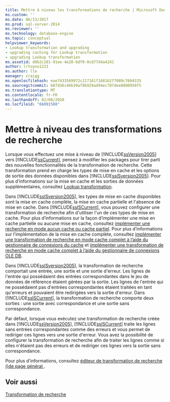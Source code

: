 ```yaml
---
title: Mettre à niveau les transformations de recherche | Microsoft Docs
ms.custom: ''
ms.date: 06/13/2017
ms.prod: sql-server-2014
ms.reviewer: ''
ms.technology: database-engine
ms.topic: conceptual
helpviewer_keywords:
- Lookup transformation and upgrading
- upgrading caching for Lookup transformation
- upgrading Lookup transformation
ms.assetid: d9b2c281-91ee-4e20-bdf0-0cd77d4a4241
author: lrtoyou1223
ms.author: lle
manager: craigg
ms.openlocfilehash: eae7433569972c217161f1681b2f7089c7604335
ms.sourcegitcommit: b87d36c46b39af8b929ad94ec707dee8800950f5
ms.translationtype: MT
ms.contentlocale: fr-FR
ms.lasthandoff: 02/08/2020
ms.locfileid: "66091508"
---
```

# <a name="upgrade-lookup-transformations"></a>Mettre à niveau des transformations de recherche
  Lorsque vous effectuez une mise à niveau de [!INCLUDE[ssVersion2005](../../includes/ssversion2005-md.md)] vers [!INCLUDE[ssCurrent](../../includes/sscurrent-md.md)], pensez à modifier les packages pour tirer parti des nouvelles fonctionnalités de la transformation de recherche. Cette transformation prend en charge les types de mise en cache et les options de sortie des données disponibles dans [!INCLUDE[ssISversion2005](../../includes/ssisversion2005-md.md)]. Pour plus d’informations sur la mise en cache et les sorties de données supplémentaires, consultez [Lookup transformation](../../integration-services/data-flow/transformations/lookup-transformation.md).  
  
 Dans [!INCLUDE[ssISversion2005](../../includes/ssisversion2005-md.md)], les types de mise en cache disponibles sont la mise en cache complète, la mise en cache partielle et l'absence de mise en cache. Dans [!INCLUDE[ssISCurrent](../../includes/ssiscurrent-md.md)], vous pouvez configurer une transformation de recherche afin d'utiliser l'un de ces types de mise en cache. Pour plus d’informations sur la façon d’implémenter une mise en cache partielle ou aucune mise en cache, consultez [implémenter une recherche en mode aucun cache ou cache partiel](../../integration-services/data-flow/transformations/implement-a-lookup-in-no-cache-or-partial-cache-mode.md). Pour plus d’informations sur l’implémentation de la mise en cache complète, consultez [implémenter une transformation de recherche en mode cache complet à l’aide du gestionnaire de connexions du cache](../../integration-services/connection-manager/lookup-transformation-full-cache-mode-cache-connection-manager.md) et [implémenter une transformation de recherche en mode cache complet à l’aide du gestionnaire de connexions OLE DB](../../integration-services/connection-manager/lookup-transformation-full-cache-mode-ole-db-connection-manager.md).  
  
 Dans [!INCLUDE[ssISversion2005](../../includes/ssisversion2005-md.md)], la transformation de recherche comportait une entrée, une sortie et une sortie d'erreur. Les lignes de l'entrée qui possédaient des entrées correspondantes dans le jeu de données de référence étaient gérées par la sortie. Les lignes de l'entrée qui ne possédaient pas d'entrées correspondantes étaient traitées en tant qu'erreurs et pouvaient être redirigées vers la sortie d'erreur. Dans [!INCLUDE[ssISCurrent](../../includes/ssiscurrent-md.md)], la transformation de recherche comporte deux sorties : une sortie avec correspondance et une sortie sans correspondance.  
  
 Par défaut, lorsque vous exécutez une transformation de recherche créée dans [!INCLUDE[ssVersion2005](../../includes/ssversion2005-md.md)], [!INCLUDE[ssISCurrent](../../includes/ssiscurrent-md.md)] traite les lignes sans entrées correspondantes comme des erreurs et vous permet de rediriger ces lignes vers une sortie d'erreur. Vous avez la possibilité de configurer la transformation de recherche afin de traiter les lignes comme si elles n'étaient pas des erreurs et de rediriger ces lignes vers la sortie sans correspondance.  
  
 Pour plus d’informations, consultez [éditeur de transformation de recherche &#40;&#41;de page général ](../../integration-services/general-page-of-integration-services-designers-options.md).  
  
## <a name="see-also"></a>Voir aussi  
 [Transformation de recherche](../../integration-services/data-flow/transformations/lookup-transformation.md)  
  
  
